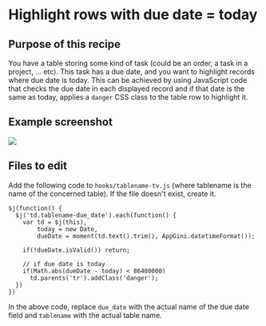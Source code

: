 # Highlight rows with due date = today
## Purpose of this recipe
You have a table storing some kind of task (could be an order, a task in a project, ... etc). This task has a due date, and you want to highlight records where due date is today.
This can be achieved by using JavaScript code that checks the due date in each displayed record and if that date is the same as today, applies a `danger` CSS class to the table row to highlight it.

## Example screenshot
![](https://cdn.bigprof.com/screencasts/appgini-highlight-row-if-duedate-today.png)

## Files to edit
Add the following code to `hooks/tablename-tv.js` (where tablename is the name of the concerned table). If the file doesn't exist, create it.

```
$j(function() {
  $j('td.tablename-due_date').each(function() {
    var td = $j(this),
        today = new Date,
        dueDate = moment(td.text().trim(), AppGini.datetimeFormat());

    if(!dueDate.isValid()) return;
    
    // if due date is today
    if(Math.abs(dueDate - today) < 86400000)
      td.parents('tr').addClass('danger');
  })
})
```
In the above code, replace `due_date` with the actual name of the due date field and `tablename` with the actual table name.

